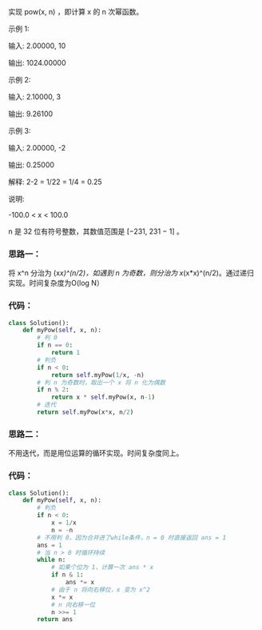 实现 pow(x, n) ，即计算 x 的 n 次幂函数。

示例 1:

输入: 2.00000, 10

输出: 1024.00000

示例 2:

输入: 2.10000, 3

输出: 9.26100

示例 3:

输入: 2.00000, -2

输出: 0.25000

解释: 2-2 = 1/22 = 1/4 = 0.25

说明:

-100.0 < x < 100.0

n 是 32 位有符号整数，其数值范围是 [−231, 231 − 1] 。

### 思路一：
将 x^n 分治为 (x*x)^(n/2)，如遇到 n 为奇数，则分治为 x*(x*x)^(n/2)。通过递归实现。时间复杂度为O(log N）

### 代码：
```py
class Solution():
    def myPow(self, x, n):
        # 判 0
        if n == 0:
            return 1
        # 判负
        if n < 0:
            return self.myPow(1/x, -n)
        # 判 n 为奇数时，取出一个 x 将 n 化为偶数
        if n % 2:
            return x * self.myPow(x, n-1)
        # 迭代
        return self.myPow(x*x, n/2)
```
### 思路二：

不用迭代，而是用位运算的循环实现。时间复杂度同上。

### 代码：
```py
class Solution():
    def myPow(self, x, n):
        # 判负
        if n < 0:
            x = 1/x
            n = -n
        # 不用判 0，因为合并进了while条件，n = 0 时直接返回 ans = 1
        ans = 1
        # 当 n > 0 时循环持续
        while n:
            # 如果个位为 1，计算一次 ans * x
            if n & 1:
                ans *= x
            # 由于 n 将向右移位，x 变为 x^2
            x *= x
            # n 向右移一位
            n >>= 1
        return ans
```
